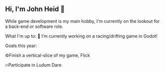 ## Hi, I'm John Heid 👋
While game development is my main hobby, I'm currently on the lookout for a back-end or software role.

What I'm up to:
 🚗 I’m currently working on a racing/drifting game in Godot!
 
Goals this year:

⚙️Finish a vertical-slice of my game, Flick

🔥Participate in Ludum Dare
